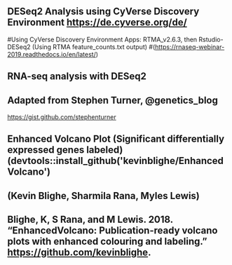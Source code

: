 ## DESeq2 Analysis using CyVerse Discovery Environment https://de.cyverse.org/de/
#Using CyVerse Discovery Environment Apps: RTMA_v2.6.3, then Rstudio-DESeq2 (Using RTMA feature_counts.txt output)
#(https://rnaseq-webinar-2019.readthedocs.io/en/latest/)


## RNA-seq analysis with DESeq2
## Adapted from Stephen Turner, @genetics_blog
https://gist.github.com/stephenturner

## Enhanced Volcano Plot (Significant differentially expressed genes labeled) (devtools::install_github('kevinblighe/EnhancedVolcano')
## (Kevin Blighe, Sharmila Rana, Myles Lewis)
## Blighe, K, S Rana, and M Lewis. 2018. “EnhancedVolcano: Publication-ready volcano plots with enhanced colouring and labeling.” https://github.com/kevinblighe.
